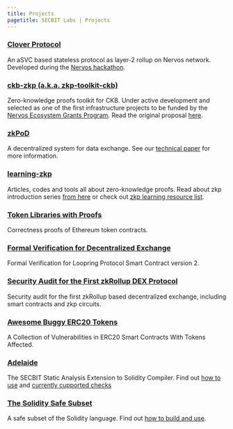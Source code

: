 ```yaml
---
title: Projects
pagetitle: SECBIT Labs | Projects
---
```


### [Clover Protocol](https://github.com/sec-bit/clover-protocol)

An aSVC based stateless protocol as layer-2 rollup on Nervos network. Developed during the [Nervos hackathon](https://medium.com/nervosnetwork/nervoshack-wrap-up-4370044f9866).

### [ckb-zkp (a.k.a. zkp-toolkit-ckb)](https://github.com/sec-bit/ckb-zkp)

Zero-knowledge proofs toolkit for CKB. Under active development and selected as one of the first infrastructure projects to be funded by the [Nervos Ecosystem Grants Program](https://medium.com/nervosnetwork/three-new-ecosystem-grants-awarded-892b97e8bc06). Read the original proposal [here](https://talk.nervos.org/t/secbit-labs-zkp-toolkit-ckb-a-zero-knowledge-proof-toolkit-for-ckb/4254).

### [zkPoD](https://github.com/sec-bit/zkPoD-node)

A decentralized system for data exchange. See our [technical paper](https://sec-bit.github.io/zkPoD-node/paper.pdf) for more information.

### [learning-zkp](https://github.com/sec-bit/learning-zkp)

Articles, codes and tools all about zero-knowledge proofs. Read about zkp introduction series [from here](https://github.com/sec-bit/learning-zkp/blob/master/zkp-intro/1/zkp-back.md) or check out [zkp learning resource list](https://github.com/sec-bit/learning-zkp/blob/master/zkp-resource-list.md).

### [Token Libraries with Proofs](https://github.com/sec-bit/tokenlibs-with-proofs)

Correctness proofs of Ethereum token contracts.

### [Formal Verification for Decentralized Exchange](https://github.com/sec-bit/loopring-protocol2-verification)

Formal Verification for Loopring Protocol Smart Contract version 2.

### [Security Audit for the First zkRollup DEX Protocol](https://github.com/Loopring/protocols/tree/d528ab83c9934a4d54e4a3ceefa20ba7908ebe25/packages/loopring_v3/security_audit)

Security audit for the first zkRollup based decentralized exchange, including smart contracts and zkp circuits.

### [Awesome Buggy ERC20 Tokens](https://github.com/sec-bit/awesome-buggy-erc20-tokens)

A Collection of Vulnerabilities in ERC20 Smart Contracts With Tokens Affected.

### [Adelaide](https://github.com/sec-bit/adelaide)

The SECBIT Static Analysis Extension to Solidity Compiler. Find out [how to use](https://github.com/sec-bit/adelaide/blob/secbit-ssae/README.secbit.md) and [currently cupported checks](https://github.com/sec-bit/vscode-secbit-ssae#currently-supported-checks)

### [The Solidity Safe Subset](https://github.com/sec-bit/solidity-safe-subset)

A safe subset of the Solidity language. Find out [how to build and use](https://github.com/sec-bit/solidity-safe-subset/blob/master/README.secbit.md).